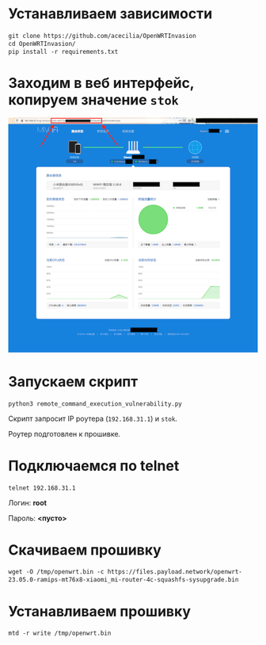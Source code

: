 # Устанавливаем зависимости
```
git clone https://github.com/acecilia/OpenWRTInvasion
cd OpenWRTInvasion/
pip install -r requirements.txt
```

# Заходим в веб интерфейс, копируем значение `stok`
![img](https://github.com/acecilia/OpenWRTInvasion/raw/master/readme/readme-001.png)


# Запускаем скрипт
```
python3 remote_command_execution_vulnerability.py
```

Скрипт запросит IP роутера (`192.168.31.1`) и `stok`.

Роутер подготовлен к прошивке.

# Подключаемся по telnet
```
telnet 192.168.31.1
```

Логин: **root**

Пароль: **<пусто>**


# Скачиваем прошивку
```
wget -O /tmp/openwrt.bin -c https://files.payload.network/openwrt-23.05.0-ramips-mt76x8-xiaomi_mi-router-4c-squashfs-sysupgrade.bin
```

# Устанавливаем прошивку
```
mtd -r write /tmp/openwrt.bin
```